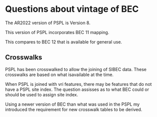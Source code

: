 # Questions about vintage of BEC

The AR2022 version of PSPL is Version 8.  

This version of PSPL incorporates BEC 11 mapping.  

This compares to BEC 12 that is available for general use.  

## Crosswalks

PSPL has been crosswalked to allow the joining of SIBEC data. These crosswalks are based on what isavailable at the time.

When PSPL is joined with vri features, there may be features that do not have a PSPL site index.  The question assisses as to what BEC could or should be used to assign site index.

Using a newer version of BEC than what was used in  the PSPL my introduced the requirement for new crosswalk tables to be derived.  

